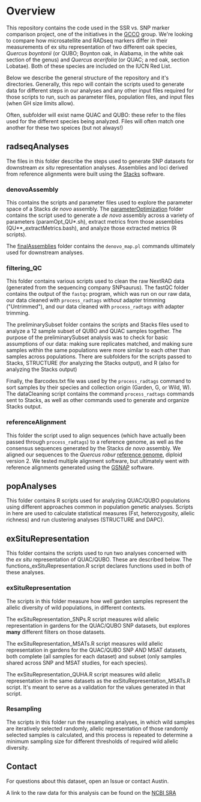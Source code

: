 # Overview
This repository contains the code used in the SSR vs. SNP marker comparison project,
one of the initiatives in the [GCCO](https://www.globalconservationconsortia.org/gcc/oak/) group. We're looking to compare how microsatellite
and RADseq markers differ in their measurements of ex situ representation
of two different oak species, _Quercus boyntonii_ (or QUBO; Boynton oak, in Alabama, in the white oak
section of the genus) and _Quercus acerifolia_ (or QUAC; a red oak, section Lobatae). 
Both of these species are included on the IUCN Red List.

Below we describe the general structure of the repository and it's directories. Generally,
this repo will contain the scripts used to generate data for different steps in our analyses
and any other input files required for those scripts to run, such as parameter files, population
files, and input files (when GH size limits allow). 

Often, subfolder will exist name QUAC and QUBO: these refer to the files used for the different 
species being analyzed. Files will often match one another for these two speices (but not always!)

## radseqAnalyses
The files in this folder describe the steps used to generate SNP datasets for downstream _ex situ_
representation analyses. Assemblies and loci derived from reference alignments were built using the
[Stacks](https://catchenlab.life.illinois.edu/stacks/) software.

### denovoAssembly
This contains the scripts and parameter files used to explore the parameter space of a Stacks 
_de novo_ assembly. The [parameterOptimization](https://github.com/akoontz11/Morton_SSRvSNP_Empirical/tree/main/radseqAnalyses/denovoAssembly/parameterOptimization) 
folder contains the script used to generate a _de novo_
assembly across a variety of parameters (paramOpt_QU*.sh), extract metrics from those assemblies
(QU**_extractMetrics.bash), and analyze those extracted metrics (R scripts).

The [finalAssemblies](https://github.com/akoontz11/Morton_SSRvSNP_Empirical/tree/main/radseqAnalyses/denovoAssembly/finalAssemblies)
folder contains the `denovo_map.pl` commands ultimately used for downstream analyses.

### filtering_QC
This folder contains various scripts used to clean the raw NextRAD data (generated from the
sequencing company SNPsaurus). The fastQC folder contains the output of the `fastqc` program,
which was run on our raw data, our data cleaned with `process_radtags` *without* adapter trimming
("Untrimmed"), and our data cleaned with `process_radtags` *with* adapter trimming. 

The preliminarySubset folder contains the scripts and Stacks files used to analyze a 12 sample subset
of QUBO and QUAC samples together. The purpose of the preliminarySubset analysis was to check for 
basic assumptions of our data: making sure replicates matched, and making sure samples within the same
populations were more similar to each other than samples across populations. There are subfolders for 
the scripts passed to Stacks, STRUCTURE (for analyzing the Stacks output), and R (also for analyzing 
the Stacks output)

Finally, the Barcodes.txt file was used by the `process_radtags` command to sort samples by their species
and collection origin (Garden, G, or Wild, W). The dataCleaning script contains the command `process_radtags`
commands sent to Stacks, as well as other commands used to generate and organize Stacks output.

### referenceAlignment
This folder the script used to align sequences (which have actually been passed through 
`process_radtags`) to a reference genome, as well as the consensus sequences generated by the Stacks
_de novo_ assembly. We aligned our sequences to the _Quercus robur_ [reference genome](https://urgi.versailles.inra.fr/download/oak/Qrob_V2_2N.fa.gz),
diploid version 2. We tested multiple alignment software, but ultimately went with reference alignments 
generated using the [GSNAP](https://bioinformaticshome.com/tools/rna-seq/descriptions/GSNAP.html) software.

## popAnalyses
This folder contains R scripts used for analyzing QUAC/QUBO populations using different approaches common in 
population genetic analyses. Scripts in here are used to calculate statistical measures (Fst, heterozygosity, allelic richness)
and run clustering analyses (STRUCTURE and DAPC).

## exSituRepresentation
This folder contains the scripts used to run two analyses concerned with the _ex situ_ representation of QUAC/QUBO. 
These are described below. The functions_exSituRepresentation.R script declares functions used in both of these analyses.

### exSituRepresentation
The scripts in this folder measure how well garden samples represent the allelic diversity of wild populations, in different contexts. 

The exSituRepresentation_SNPs.R script measures wild allelic representation in gardens for the QUAC/QUBO SNP datasets, but explores **many**
different filters on those datasets. 

The exSituRepresentation_MSATs.R script measures wild allelic representation in gardens for the QUAC/QUBO SNP *AND* MSAT datasets,
both complete (all samples for each dataset) and subset (only samples shared across SNP and MSAT studies, for each species). 

The exSituRepresentation_QUHA.R script measures wild allelic representation in the same datasets as the exSituRepresentation_MSATs.R script.
It's meant to serve as a validation for the values generated in that script.

### Resampling
The scripts in this folder run the resampling analyses, in which wild samples are iteratively selected randomly, allelic representation
of those randomly selected samples is calculated, and this process is repeated to determine a minimum sampling size for different 
thresholds of required wild allelic diversity.

## Contact
For questions about this dataset, open an Issue or contact Austin. 

A link to the raw data for this analysis can be found on the [NCBI SRA](https://submit.ncbi.nlm.nih.gov/subs/sra/SUB10415299/overview)

